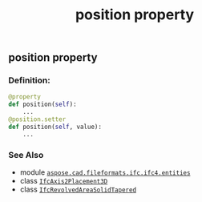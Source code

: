 ﻿---
title: position property
second_title: Aspose.CAD for Python via .NET API References
description: 
type: docs
weight: 90
url: /python-net/aspose.cad.fileformats.ifc.ifc4.entities/ifcrevolvedareasolidtapered/position/
is_root: false
---

## position property

### Definition:
```python
@property
def position(self):
    ...
@position.setter
def position(self, value):
    ...
```

### See Also
* module [`aspose.cad.fileformats.ifc.ifc4.entities`](../../)
* class [`IfcAxis2Placement3D`](/cad/python-net/aspose.cad.fileformats.ifc.ifc4.entities/ifcaxis2placement3d)
* class [`IfcRevolvedAreaSolidTapered`](/cad/python-net/aspose.cad.fileformats.ifc.ifc4.entities/ifcrevolvedareasolidtapered)
